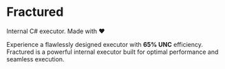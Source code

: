 # Fractured
Internal C# executor. Made with ❤

Experience a flawlessly designed executor with **65% UNC** efficiency.
Fractured is a powerful internal executor built for optimal performance and seamless execution.
